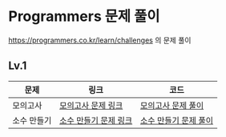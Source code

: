 # **Programmers 문제 풀이**
https://programmers.co.kr/learn/challenges 의 문제 풀이

## **Lv.1**
|문제|링크|코드|
|------|---|---|
|모의고사|[모의고사 문제 링크](https://programmers.co.kr/learn/courses/30/lessons/42840)|[모의고사 문제 풀이](https://github.com/Seomingyun/Programmers/blob/main/Lv.1/%EB%AA%A8%EC%9D%98%EA%B3%A0%EC%82%AC.ipynb)|
|소수 만들기|[소수 만들기 문제 링크](https://programmers.co.kr/learn/courses/30/lessons/12977)|[소수 만들기 문제 풀이](https://colab.research.google.com/drive/1lVJ4KIoNSYEGr-4bHnx40kZzij_VpqdG#scrollTo=QWYfYbPZD7hG)|

